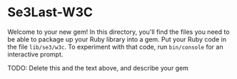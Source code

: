# Se3Last-W3C

Welcome to your new gem! In this directory, you'll find the files you need to be able to package up your Ruby library into a gem. Put your Ruby code in the file `lib/se3/w3c`. To experiment with that code, run `bin/console` for an interactive prompt.

TODO: Delete this and the text above, and describe your gem
